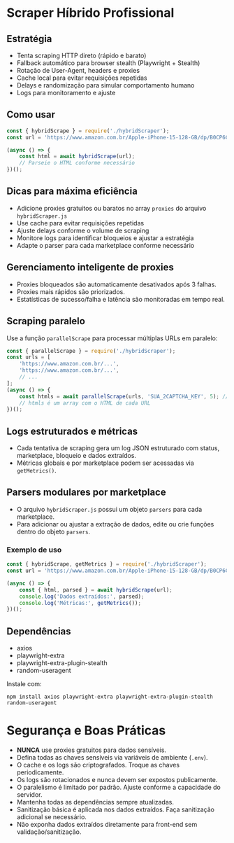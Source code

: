 # Scraper Híbrido Profissional

## Estratégia
- Tenta scraping HTTP direto (rápido e barato)
- Fallback automático para browser stealth (Playwright + Stealth)
- Rotação de User-Agent, headers e proxies
- Cache local para evitar requisições repetidas
- Delays e randomização para simular comportamento humano
- Logs para monitoramento e ajuste

## Como usar

```js
const { hybridScrape } = require('./hybridScraper');
const url = 'https://www.amazon.com.br/Apple-iPhone-15-128-GB/dp/B0CP6CR795';

(async () => {
    const html = await hybridScrape(url);
    // Parseie o HTML conforme necessário
})();
```

## Dicas para máxima eficiência

- Adicione proxies gratuitos ou baratos no array `proxies` do arquivo `hybridScraper.js`
- Use cache para evitar requisições repetidas
- Ajuste delays conforme o volume de scraping
- Monitore logs para identificar bloqueios e ajustar a estratégia
- Adapte o parser para cada marketplace conforme necessário

## Gerenciamento inteligente de proxies

- Proxies bloqueados são automaticamente desativados após 3 falhas.
- Proxies mais rápidos são priorizados.
- Estatísticas de sucesso/falha e latência são monitoradas em tempo real.

## Scraping paralelo

Use a função `parallelScrape` para processar múltiplas URLs em paralelo:

```js
const { parallelScrape } = require('./hybridScraper');
const urls = [
    'https://www.amazon.com.br/...',
    'https://www.amazon.com.br/...',
    // ...
];
(async () => {
    const htmls = await parallelScrape(urls, 'SUA_2CAPTCHA_KEY', 5); // 5 workers paralelos
    // htmls é um array com o HTML de cada URL
})();
```

## Logs estruturados e métricas

- Cada tentativa de scraping gera um log JSON estruturado com status, marketplace, bloqueio e dados extraídos.
- Métricas globais e por marketplace podem ser acessadas via `getMetrics()`.

## Parsers modulares por marketplace

- O arquivo `hybridScraper.js` possui um objeto `parsers` para cada marketplace.
- Para adicionar ou ajustar a extração de dados, edite ou crie funções dentro do objeto `parsers`.

### Exemplo de uso

```js
const { hybridScrape, getMetrics } = require('./hybridScraper');
const url = 'https://www.amazon.com.br/Apple-iPhone-15-128-GB/dp/B0CP6CR795';

(async () => {
    const { html, parsed } = await hybridScrape(url);
    console.log('Dados extraídos:', parsed);
    console.log('Métricas:', getMetrics());
})();
```

## Dependências

- axios
- playwright-extra
- playwright-extra-plugin-stealth
- random-useragent

Instale com:
```
npm install axios playwright-extra playwright-extra-plugin-stealth random-useragent
```

# Segurança e Boas Práticas

- **NUNCA** use proxies gratuitos para dados sensíveis.
- Defina todas as chaves sensíveis via variáveis de ambiente (`.env`).
- O cache e os logs são criptografados. Troque as chaves periodicamente.
- Os logs são rotacionados e nunca devem ser expostos publicamente.
- O paralelismo é limitado por padrão. Ajuste conforme a capacidade do servidor.
- Mantenha todas as dependências sempre atualizadas.
- Sanitização básica é aplicada nos dados extraídos. Faça sanitização adicional se necessário.
- Não exponha dados extraídos diretamente para front-end sem validação/sanitização.
